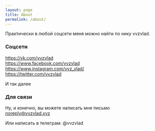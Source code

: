 ```yaml
---
layout: page
title: About
permalink: /about/
---
```


Практически в любой соцсети меня можно найти по нику vvzvlad.

### Соцсети

https://vk.com/vvzvlad  
https://www.facebook.com/vvzvlad  
https://www.instagram.com/vvz_vlad/  
https://twitter.com/vvzvlad  
 
И так далее

### Для связи

Ну, и конечно, вы можете написать мне письмо  
[noreply@vvzvlad.xyz](mailto:noreply@vvzvlad.xyz)

Или написать в телеграм: @vvzvlad  
